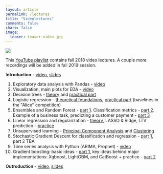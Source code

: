 ```yaml
---
layout: article
permalink: /lectures
title: "Videolectures"
comments: false
share: false
image:
  teaser: teaser-video.jpg
---
```


<img src='../images/teaser-video.jpg'>

This [YouTube playlist](https://bit.ly/2zY6Xe2) contains fall 2018 video lectures. A couple more recordings will be added in fall 2019 session. 

**Introduction** - [video](https://youtu.be/QKTuw4PNOsU), [slides](https://bit.ly/2NuadRV)

1. Exploratory data analysis with Pandas - [video](https://youtu.be/fwWCw_cE5aI) 
2. Visualization, main plots for EDA - [video](https://www.youtube.com/watch?v=WNoQTNOME5g) 
3. Decision trees - [theory](https://youtu.be/H4XlBTPv5rQ) and [practical part](https://youtu.be/RrVYO6Td9Js) 	
4. Logistic regression - [theoretical foundations](https://www.youtube.com/watch?v=l3jiw-N544s), [practical part](https://www.youtube.com/watch?v=7o0SWgY89i8) (baselines in the "Alice" competition)
5. Ensembles and Random Forest - [part 1](https://www.youtube.com/watch?v=neXJL-AqI_c). Classification metrics - [part 2](https://www.youtube.com/watch?v=aBOMYqGUlWQ). Example of a business task, predicting a customer payment - [part 3](https://www.youtube.com/watch?v=FmKU-1LZGoE)  
6. Linear regression and regularization - [theory](https://youtu.be/ne-MfRfYs_c), LASSO & Ridge, LTV prediction - [practice](https://youtu.be/B8yIaIEMyIc)
7. Unsupervised learning - [Principal Component Analysis](https://youtu.be/-AswHf7h0I4) and [Clustering](https://youtu.be/eVplCo-w4XE)
8. Stochastic Gradient Descent for classification and regression - [part 1](https://youtu.be/EUSXbdzaQE8), part 2 TBA
9. Time series analysis with Python (ARIMA, Prophet) - [video](https://youtu.be/_9lBwXnbOd8)
10. Gradient boosting: basic ideas - [part 1](https://youtu.be/g0ZOtzZqdqk), key ideas behind major implementations: Xgboost, LightGBM, and CatBoost + practice - [part 2](https://youtu.be/V5158Oug4W8)

**Outroduction** - [video](https://youtu.be/FrIW8ixKakw), [slides](https://bit.ly/2s0sjD7)
